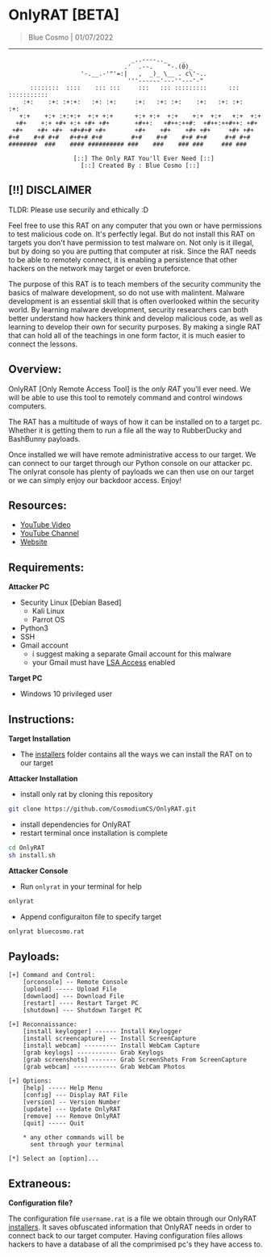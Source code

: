 # OnlyRAT [BETA]
> Blue Cosmo | 01/07/2022
---

```
                                  _..----.._    _       
                                .'  .--.    "-.(0)_     
                    '-.__.-'"'=:|   ,  _)_ \__ . c\'-.. 
                                 '''------'---''---'-"
      ::::::::  ::::    ::: :::     :::   ::: :::::::::      ::: ::::::::::: 
    :+:    :+: :+:+:   :+: :+:     :+:   :+: :+:    :+:   :+: :+:   :+:      
   +:+    +:+ :+:+:+  +:+ +:+      +:+ +:+  +:+    +:+  +:+   +:+  +:+       
  +#+    +:+ +#+ +:+ +#+ +#+       +#++:   +#++:++#:  +#++:++#++: +#+        
 +#+    +#+ +#+  +#+#+# +#+        +#+    +#+    +#+ +#+     +#+ +#+         
#+#    #+# #+#   #+#+# #+#        #+#    #+#    #+# #+#     #+# #+#          
########  ###    #### ########## ###    ###    ### ###     ### ###  
  
                  [::] The Only RAT You'll Ever Need [::]
                    [::] Created By : Blue Cosmo [::]      
```

## [!!] DISCLAIMER
TLDR:
Please use securily and ethically :D

Feel free to use this RAT on any computer that you own or have permissions to test malicious code on. It's perfectly legal. But do not install this RAT on targets you don't have permission to test malware on. Not only is it illegal, but by doing so you are putting that computer at risk. Since the RAT needs to be able to remotely connect, it is enabling a persistence that other hackers on the network may target or even bruteforce. 

The purpose of this RAT is to teach members of the security community the basics of malware development, so do not use with malintent. Malware development is an essential skill that is often overlooked within the security world. By learning malware development, security researchers can both better understand how hackers think and develop malicious code, as well as learning to develop their own for security purposes. By making a single RAT that can hold all of the teachings in one form factor, it is much easier to connect the lessons.

## Overview:
OnlyRAT [Only Remote Access Tool] is the *only RAT* you'll ever need. We will be able to use this tool to remotely command and control windows computers. 

The RAT has a multitude of ways of how it can be installed on to a target pc. Whether it is getting them to run a file all the way to RubberDucky and BashBunny payloads.

Once installed we will have remote administrative access to our target. We can connect to our target through our Python console on our attacker pc. The onlyrat console has plenty of payloads we can then use on our target or we can simply enjoy our backdoor access. Enjoy!

## Resources:
- [YouTube Video]()
- [YouTube Channel](https://youtube.com/cosmodiumcs)
- [Website](https://cosmodiumcs.com)

## Requirements:
**Attacker PC**
- Security Linux [Debian Based]
    - Kali Linux
    - Parrot OS
- Python3
- SSH
- Gmail account
    - i suggest making a separate Gmail account for this malware
    - your Gmail must have [LSA Access](https://myaccount.google.com/lesssecureapps?pli=1&rapt=AEjHL4Px2VEFPoFPEuLutMD6UhNVRyY9P3s7l-pCGA53NBqilKVrtltrfS1823x5i6k6_pSEVp6jkEW0zKQT2CHN0WXh4fvGiw) enabled

**Target PC**
- Windows 10 privileged user

## Instructions:
**Target Installation**
- The [installers](https://github.com/CosmodiumCS/OnlyRAT/tree/main/installers) folder contains all the ways we can install the RAT on to our target

**Attacker Installation**
- install only rat by cloning this repository
```bash
git clone https://github.com/CosmodiumCS/OnlyRAT.git
```
- install dependencies for OnlyRAT
- restart terminal once installation is complete
```bash
cd OnlyRAT
sh install.sh
```

**Attacker Console**
- Run `onlyrat` in your terminal for help
```bash
onlyrat
```
- Append configuraiton file to specify target
```bash
onlyrat bluecosmo.rat
```

## Payloads:
```
[+] Command and Control:
    [orconsole] -- Remote Console
    [upload] ----- Upload File 
    [downlaod] --- Download File
    [restart] ---- Restart Target PC
    [shutdown] --- Shutdown Target PC

[+] Reconnaissance:
    [install keylogger] ------ Install Keylogger
    [install screencapture] -- Install ScreenCapture
    [install webcam] --------- Install WebCam Capture
    [grab keylogs] ----------- Grab Keylogs
    [grab screenshots] ------- Grab ScreenShots From ScreenCapture
    [grab webcam] ------------ Grab WebCam Photos

[+] Options:
    [help] ----- Help Menu
    [config] --- Display RAT File
    [version] -- Version Number
    [update] --- Update OnlyRAT
    [remove] --- Remove OnlyRAT
    [quit] ----- Quit

    * any other commands will be 
      sent through your terminal

[*] Select an [option]...
```

## Extraneous:

**Configuration file?**

The configuration file `username.rat` is a file we obtain through our OnlyRAT [installers](https://github.com/CosmodiumCS/OnlyRAT/tree/main/installers). It saves obfuscated information that OnlyRAT needs in order to connect back to our target computer. Having configuration files allows hackers to have a database of all the comprimised pc's they have access to.